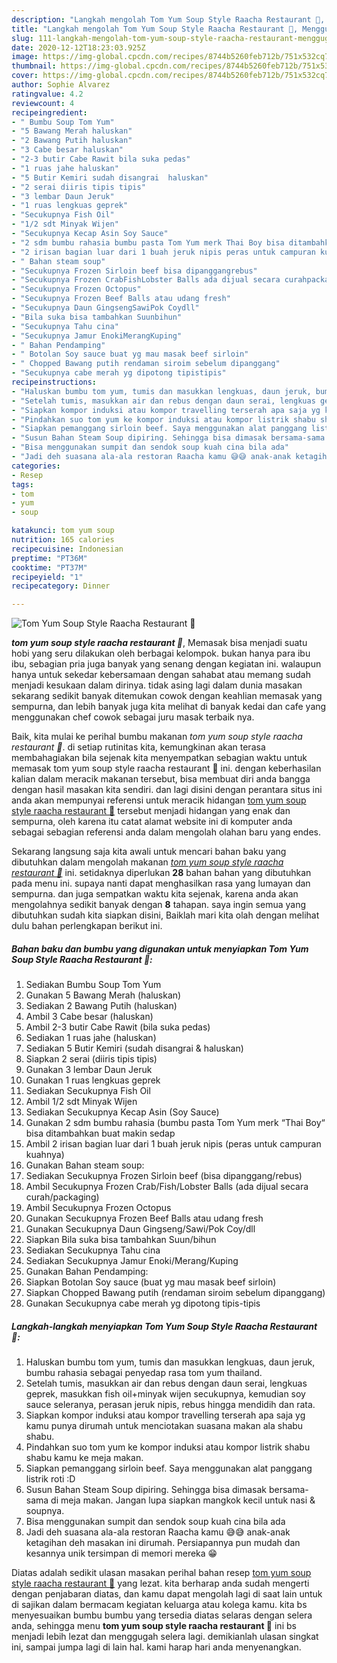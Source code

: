 ```yaml
---
description: "Langkah mengolah Tom Yum Soup Style Raacha Restaurant 🥣, Menggugah Selera"
title: "Langkah mengolah Tom Yum Soup Style Raacha Restaurant 🥣, Menggugah Selera"
slug: 111-langkah-mengolah-tom-yum-soup-style-raacha-restaurant-menggugah-selera
date: 2020-12-12T18:23:03.925Z
image: https://img-global.cpcdn.com/recipes/8744b5260feb712b/751x532cq70/tom-yum-soup-style-raacha-restaurant-🥣-foto-resep-utama.jpg
thumbnail: https://img-global.cpcdn.com/recipes/8744b5260feb712b/751x532cq70/tom-yum-soup-style-raacha-restaurant-🥣-foto-resep-utama.jpg
cover: https://img-global.cpcdn.com/recipes/8744b5260feb712b/751x532cq70/tom-yum-soup-style-raacha-restaurant-🥣-foto-resep-utama.jpg
author: Sophie Alvarez
ratingvalue: 4.2
reviewcount: 4
recipeingredient:
- " Bumbu Soup Tom Yum"
- "5 Bawang Merah haluskan"
- "2 Bawang Putih haluskan"
- "3 Cabe besar haluskan"
- "2-3 butir Cabe Rawit bila suka pedas"
- "1 ruas jahe haluskan"
- "5 Butir Kemiri sudah disangrai  haluskan"
- "2 serai diiris tipis tipis"
- "3 lembar Daun Jeruk"
- "1 ruas lengkuas geprek"
- "Secukupnya Fish Oil"
- "1/2 sdt Minyak Wijen"
- "Secukupnya Kecap Asin Soy Sauce"
- "2 sdm bumbu rahasia bumbu pasta Tom Yum merk Thai Boy bisa ditambahkan buat makin sedap"
- "2 irisan bagian luar dari 1 buah jeruk nipis peras untuk campuran kuahnya"
- " Bahan steam soup"
- "Secukupnya Frozen Sirloin beef bisa dipanggangrebus"
- "Secukupnya Frozen CrabFishLobster Balls ada dijual secara curahpackaging"
- "Secukupnya Frozen Octopus"
- "Secukupnya Frozen Beef Balls atau udang fresh"
- "Secukupnya Daun GingsengSawiPok Coydll"
- "Bila suka bisa tambahkan Suunbihun"
- "Secukupnya Tahu cina"
- "Secukupnya Jamur EnokiMerangKuping"
- " Bahan Pendamping"
- " Botolan Soy sauce buat yg mau masak beef sirloin"
- " Chopped Bawang putih rendaman siroim sebelum dipanggang"
- "Secukupnya cabe merah yg dipotong tipistipis"
recipeinstructions:
- "Haluskan bumbu tom yum, tumis dan masukkan lengkuas, daun jeruk, bumbu rahasia sebagai penyedap rasa tom yum thailand."
- "Setelah tumis, masukkan air dan rebus dengan daun serai, lengkuas geprek, masukkan fish oil+minyak wijen secukupnya, kemudian soy sauce seleranya, perasan jeruk nipis, rebus hingga mendidih dan rata."
- "Siapkan kompor induksi atau kompor travelling terserah apa saja yg kamu punya dirumah untuk menciotakan suasana makan ala shabu shabu."
- "Pindahkan suo tom yum ke kompor induksi atau kompor listrik shabu shabu kamu ke meja makan."
- "Siapkan pemanggang sirloin beef. Saya menggunakan alat panggang listrik roti :D"
- "Susun Bahan Steam Soup dipiring. Sehingga bisa dimasak bersama-sama di meja makan. Jangan lupa siapkan mangkok kecil untuk nasi &amp; soupnya."
- "Bisa menggunakan sumpit dan sendok soup kuah cina bila ada"
- "Jadi deh suasana ala-ala restoran Raacha kamu 😅😅 anak-anak ketagihan deh masakan ini dirumah. Persiapannya pun mudah dan kesannya unik tersimpan di memori mereka 😁"
categories:
- Resep
tags:
- tom
- yum
- soup

katakunci: tom yum soup 
nutrition: 165 calories
recipecuisine: Indonesian
preptime: "PT36M"
cooktime: "PT37M"
recipeyield: "1"
recipecategory: Dinner

---
```



![Tom Yum Soup Style Raacha Restaurant 🥣](https://img-global.cpcdn.com/recipes/8744b5260feb712b/751x532cq70/tom-yum-soup-style-raacha-restaurant-🥣-foto-resep-utama.jpg)

<b><i>tom yum soup style raacha restaurant 🥣</i></b>, Memasak bisa menjadi suatu hobi yang seru dilakukan oleh berbagai kelompok. bukan hanya para ibu ibu, sebagian pria juga banyak yang senang dengan kegiatan ini. walaupun hanya untuk sekedar kebersamaan dengan sahabat atau memang sudah menjadi kesukaan dalam dirinya. tidak asing lagi dalam dunia masakan sekarang sedikit banyak ditemukan cowok dengan keahlian memasak yang sempurna, dan lebih banyak juga kita melihat di banyak kedai dan cafe yang menggunakan chef cowok sebagai juru masak terbaik nya.



Baik, kita mulai ke perihal bumbu makanan <i>tom yum soup style raacha restaurant 🥣</i>. di setiap rutinitas kita, kemungkinan akan terasa membahagiakan bila sejenak kita menyempatkan sebagian waktu untuk memasak tom yum soup style raacha restaurant 🥣 ini. dengan keberhasilan kalian dalam meracik makanan tersebut, bisa membuat diri anda bangga dengan hasil masakan kita sendiri. dan lagi disini dengan perantara situs ini anda akan mempunyai referensi untuk meracik hidangan <u>tom yum soup style raacha restaurant 🥣</u> tersebut menjadi hidangan yang enak dan sempurna, oleh karena itu catat alamat website ini di komputer anda sebagai sebagian referensi anda dalam mengolah olahan baru yang endes.


Sekarang langsung saja kita awali untuk mencari bahan baku yang dibutuhkan dalam mengolah makanan <u><i>tom yum soup style raacha restaurant 🥣</i></u> ini. setidaknya diperlukan <b>28</b> bahan bahan yang dibutuhkan pada menu ini. supaya nanti dapat menghasilkan rasa yang lumayan dan sempurna. dan juga sempatkan waktu kita sejenak, karena anda akan mengolahnya sedikit banyak dengan <b>8</b> tahapan. saya ingin semua yang dibutuhkan sudah kita siapkan disini, Baiklah mari kita olah dengan melihat dulu bahan perlengkapan berikut ini.

<!--inarticleads1-->

##### Bahan baku dan bumbu yang digunakan untuk menyiapkan Tom Yum Soup Style Raacha Restaurant 🥣:

1. Sediakan  Bumbu Soup Tom Yum
1. Gunakan 5 Bawang Merah (haluskan)
1. Sediakan 2 Bawang Putih (haluskan)
1. Ambil 3 Cabe besar (haluskan)
1. Ambil 2-3 butir Cabe Rawit (bila suka pedas)
1. Sediakan 1 ruas jahe (haluskan)
1. Sediakan 5 Butir Kemiri (sudah disangrai &amp; haluskan)
1. Siapkan 2 serai (diiris tipis tipis)
1. Gunakan 3 lembar Daun Jeruk
1. Gunakan 1 ruas lengkuas geprek
1. Sediakan Secukupnya Fish Oil
1. Ambil 1/2 sdt Minyak Wijen
1. Sediakan Secukupnya Kecap Asin (Soy Sauce)
1. Gunakan 2 sdm bumbu rahasia (bumbu pasta Tom Yum merk “Thai Boy“ bisa ditambahkan buat makin sedap
1. Ambil 2 irisan bagian luar dari 1 buah jeruk nipis (peras untuk campuran kuahnya)
1. Gunakan  Bahan steam soup:
1. Sediakan Secukupnya Frozen Sirloin beef (bisa dipanggang/rebus)
1. Ambil Secukupnya Frozen Crab/Fish/Lobster Balls (ada dijual secara curah/packaging)
1. Ambil Secukupnya Frozen Octopus
1. Gunakan Secukupnya Frozen Beef Balls atau udang fresh
1. Gunakan Secukupnya Daun Gingseng/Sawi/Pok Coy/dll
1. Siapkan Bila suka bisa tambahkan Suun/bihun
1. Sediakan Secukupnya Tahu cina
1. Sediakan Secukupnya Jamur Enoki/Merang/Kuping
1. Gunakan  Bahan Pendamping:
1. Siapkan  Botolan Soy sauce (buat yg mau masak beef sirloin)
1. Siapkan  Chopped Bawang putih (rendaman siroim sebelum dipanggang)
1. Gunakan Secukupnya cabe merah yg dipotong tipis-tipis




<!--inarticleads2-->

##### Langkah-langkah menyiapkan Tom Yum Soup Style Raacha Restaurant 🥣:

1. Haluskan bumbu tom yum, tumis dan masukkan lengkuas, daun jeruk, bumbu rahasia sebagai penyedap rasa tom yum thailand.
1. Setelah tumis, masukkan air dan rebus dengan daun serai, lengkuas geprek, masukkan fish oil+minyak wijen secukupnya, kemudian soy sauce seleranya, perasan jeruk nipis, rebus hingga mendidih dan rata.
1. Siapkan kompor induksi atau kompor travelling terserah apa saja yg kamu punya dirumah untuk menciotakan suasana makan ala shabu shabu.
1. Pindahkan suo tom yum ke kompor induksi atau kompor listrik shabu shabu kamu ke meja makan.
1. Siapkan pemanggang sirloin beef. Saya menggunakan alat panggang listrik roti :D
1. Susun Bahan Steam Soup dipiring. Sehingga bisa dimasak bersama-sama di meja makan. Jangan lupa siapkan mangkok kecil untuk nasi &amp; soupnya.
1. Bisa menggunakan sumpit dan sendok soup kuah cina bila ada
1. Jadi deh suasana ala-ala restoran Raacha kamu 😅😅 anak-anak ketagihan deh masakan ini dirumah. Persiapannya pun mudah dan kesannya unik tersimpan di memori mereka 😁




Diatas adalah sedikit ulasan masakan perihal bahan resep <u>tom yum soup style raacha restaurant 🥣</u> yang lezat. kita berharap anda sudah mengerti dengan penjabaran diatas, dan kamu dapat mengolah lagi di saat lain untuk di sajikan dalam bermacam kegiatan keluarga atau kolega kamu. kita bs menyesuaikan bumbu bumbu yang tersedia diatas selaras dengan selera anda, sehingga menu <b>tom yum soup style raacha restaurant 🥣</b> ini bs menjadi lebih lezat dan menggugah selera lagi. demikianlah ulasan singkat ini, sampai jumpa lagi di lain hal. kami harap hari anda menyenangkan.
